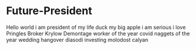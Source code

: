 # Future-President
Hello world i am president of my life
duck my big apple
i am serious
i love Pringles
Broker Krylow
Demontage
worker of the year
covid
naggets of the year
wedding
hangover
diasodi
investing
molodost
calyan
